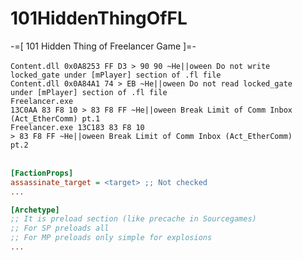# 101HiddenThingOfFL
-=[ 101 Hidden Thing of Freelancer Game ]=- <br><br>
<code>Content.dll 0x0A8253 FF D3 > 90 90 ~He||oween Do not write locked_gate under [mPlayer] section of .fl file</code><br>
<code>Content.dll 0x0A84A1 74 > EB ~He||oween Do not read locked_gate under [mPlayer] section of .fl file</code><br>
<code>Freelancer.exe 13C0AA 83 F8 10 > 83 F8 FF ~He||oween Break Limit of Comm Inbox (Act_EtherComm) pt.1</code><br>
<code>Freelancer.exe 13C183 83 F8 10 > 83 F8 FF ~He||oween Break Limit of Comm Inbox (Act_EtherComm) pt.2</code><br><br>
```ini
[FactionProps]
assassinate_target = <target> ;; Not checked
...
```
```ini
[Archetype]
;; It is preload section (like precache in Sourcegames)
;; For SP preloads all
;; For MP preloads only simple for explosions
...
```




